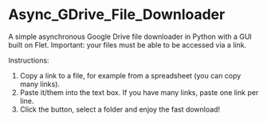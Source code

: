 # Async_GDrive_File_Downloader
A simple asynchronous Google Drive file downloader in Python with a GUI built on Flet.
Important: your files must be able to be accessed via a link.

Instructions:

1. Copy a link to a file, for example from a spreadsheet (you can copy many links).
2. Paste it/them into the text box. If you have many links, paste one link per line.
3. Click the button, select a folder and enjoy the fast download!
